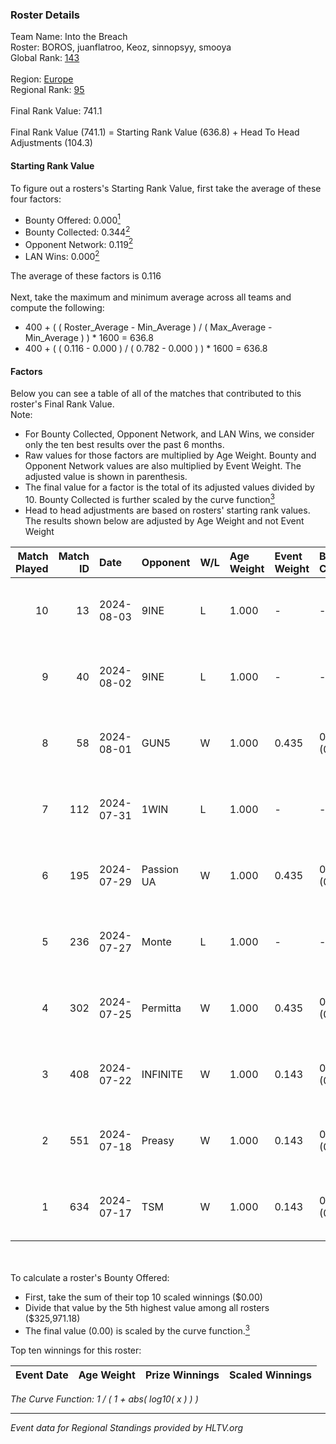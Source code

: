 ### Roster Details<br />
Team Name: Into the Breach<br />
Roster: BOROS, juanflatroo, Keoz, sinnopsyy, smooya<br />
Global Rank: [143](../standings_global.md)<br />
<br />
Region: [Europe]( ../standings_europe.md)<br />
Regional Rank: [95]( ../standings_europe.md)<br />
<br />
Final Rank Value:  741.1<br />
<br />
Final Rank Value (741.1) = Starting Rank Value (636.8) + Head To Head Adjustments (104.3)<br />

#### Starting Rank Value<br />
To figure out a rosters's Starting Rank Value, first take the average of these four factors:<br />
- Bounty Offered: 0.000[<sup>1</sup>](#table2)
- Bounty Collected: 0.344[<sup>2</sup>](#table1)
- Opponent Network: 0.119[<sup>2</sup>](#table1)
- LAN Wins: 0.000[<sup>2</sup>](#table1)

The average of these factors is 0.116<br />
<br />
Next, take the maximum and minimum average across all teams and compute the following:<br />
- 400 + ( ( Roster_Average - Min_Average ) / ( Max_Average - Min_Average ) ) * 1600 = 636.8
- 400 + ( ( 0.116 - 0.000 ) / ( 0.782 - 0.000 ) ) * 1600 = 636.8


#### Factors<br />
Below you can see a table of all of the matches that contributed to this roster's Final Rank Value.<br />
Note:<br />

- For Bounty Collected, Opponent Network, and LAN Wins, we consider only the ten best results over the past 6 months.
- Raw values for those factors are multiplied by Age Weight. Bounty and Opponent Network values are also multiplied by Event Weight. The adjusted value is shown in parenthesis.
- The final value for a factor is the total of its adjusted values divided by 10. Bounty Collected is further scaled by the curve function[<sup>3</sup>](#curveFunction)
- Head to head adjustments are based on rosters' starting rank values. The results shown below are adjusted by Age Weight and not Event Weight
<span id="table1"></span><br />


| Match Played | Match ID | Date       | Opponent   | W/L | Age Weight | Event Weight | Bounty Collected | Opponent Network | LAN Wins  | H2H Adj. | Roster                                      |
| -: | -: | :- | :- | :- | :- | :- | :- | :- | :- | -: | :- |
|           10 |       13 | 2024-08-03 | 9INE       | L   | 1.000      | -            | -                | -                | -         |    -8.40 | BOROS, juanflatroo, Keoz, sinnopsyy, smooya |
|            9 |       40 | 2024-08-02 | 9INE       | L   | 1.000      | -            | -                | -                | -         |    -8.64 | BOROS, juanflatroo, Keoz, sinnopsyy, smooya |
|            8 |       58 | 2024-08-01 | GUN5       | W   | 1.000      | 0.435        | 0.073 (0.032)    | 0.588 (0.256)    | 0 (0.000) |    20.51 | BOROS, juanflatroo, Keoz, sinnopsyy, smooya |
|            7 |      112 | 2024-07-31 | 1WIN       | L   | 1.000      | -            | -                | -                | -         |    -7.01 | BOROS, juanflatroo, Keoz, sinnopsyy, smooya |
|            6 |      195 | 2024-07-29 | Passion UA | W   | 1.000      | 0.435        | 0.172 (0.075)    | 1.000 (0.435)    | 0 (0.000) |    27.60 | BOROS, juanflatroo, Keoz, sinnopsyy, smooya |
|            5 |      236 | 2024-07-27 | Monte      | L   | 1.000      | -            | -                | -                | -         |    -3.75 | BOROS, juanflatroo, Keoz, sinnopsyy, smooya |
|            4 |      302 | 2024-07-25 | Permitta   | W   | 1.000      | 0.435        | 0.024 (0.010)    | 0.887 (0.385)    | 0 (0.000) |    23.13 | BOROS, juanflatroo, Keoz, sinnopsyy, smooya |
|            3 |      408 | 2024-07-22 | INFINITE   | W   | 1.000      | 0.143        | 0.000 (0.000)    | 0.193 (0.028)    | 0 (0.000) |    11.74 | BOROS, juanflatroo, Keoz, sinnopsyy, smooya |
|            2 |      551 | 2024-07-18 | Preasy     | W   | 1.000      | 0.143        | 0.012 (0.002)    | 0.231 (0.033)    | 0 (0.000) |    20.71 | BOROS, juanflatroo, Keoz, sinnopsyy, smooya |
|            1 |      634 | 2024-07-17 | TSM        | W   | 1.000      | 0.143        | 0.039 (0.006)    | 0.364 (0.052)    | 0 (0.000) |    28.40 | BOROS, juanflatroo, Keoz, sinnopsyy, smooya |

<br />
<span id="table2"></span><br />
To calculate a roster's Bounty Offered:<br />

- First, take the sum of their top 10 scaled winnings ($0.00)
- Divide that value by the 5th highest value among all rosters ($325,971.18)
- The final value (0.00) is scaled by the curve function.[<sup>3</sup>](#curveFunction)

Top ten winnings for this roster:<br />

| Event Date | Age Weight | Prize Winnings | Scaled Winnings |
| :- | -: | :- | :- |


<span id="curveFunction"></span>_The Curve Function: 1 / ( 1 + abs( log10( x ) ) )_<br />

---
_Event data for Regional Standings provided by HLTV.org_<br />
